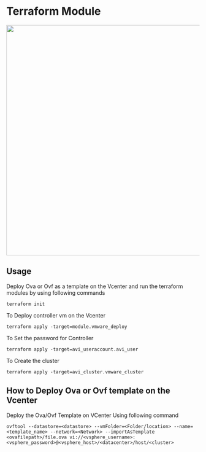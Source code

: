 Terraform Module
==================

<img src="https://cdn.rawgit.com/hashicorp/terraform-website/master/content/source/assets/images/logo-text.svg" width="600px">


Usage
---------------------
Deploy Ova or Ovf as a template on the Vcenter and run the terraform modules by using following commands 
```
terraform init
```
To Deploy controller vm on the Vcenter
```
terraform apply -target=module.vmware_deploy
```
To Set the password for Controller
```
terraform apply -target=avi_useraccount.avi_user
```
To Create the cluster
```
terraform apply -target=avi_cluster.vmware_cluster
```
How to Deploy Ova or Ovf template on the Vcenter
-----------------------------------------------------
Deploy the Ova/Ovf Template on VCenter Using following command 
```
ovftool --datastore=<datastore> --vmFolder=<Folder/location> --name=<template_name> --network=<Network> --importAsTemplate <ovafilepath>/file.ova vi://<vsphere_username>:<vsphere_password>@<vsphere_host>/<datacenter>/host/<cluster>
```

